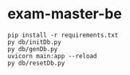 # exam-master-be

```
pip install -r requirements.txt
py db/initDb.py
py db/genDb.py
uvicorn main:app --reload
py db/resetDb.py
```

